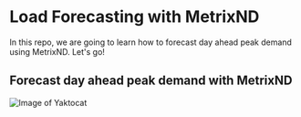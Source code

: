 # Load Forecasting with MetrixND
In this repo, we are going to learn how to forecast day ahead peak demand using MetrixND. Let's go!

## Forecast day ahead peak demand with MetrixND

![Image of Yaktocat](https://octodex.github.com/images/yaktocat.png)
